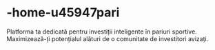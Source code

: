 # -home-u45947pari
Platforma ta dedicată pentru investiții inteligente în pariuri sportive. Maximizează-ți potențialul alături de o comunitate de investitori avizați.
